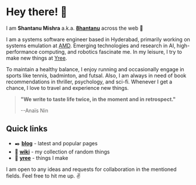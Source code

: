 # Hey there! 👋

I am **Shantanu Mishra** a.k.a. **[8hantanu](wiki/self/about#8hantanu)** across the web  🌻

I am a systems software engineer based in Hyderabad, primarily working on systems emulation at [AMD](https://www.amd.com).
Emerging technologies and research in AI, high-performance computing, and robotics fascinate me.
In my leisure, I try to make new things at [Yree](https://yree.io). 

To maintain a healthy balance, I enjoy running and occasionally engage in sports like tennis, badminton, and futsal.
Also, I am always in need of book recommendations in thriller, psychology, and sci-fi. 
Whenever I get a chance, I love to travel and experience new things.

> **"We write to taste life twice, in the moment and in retrospect."**
> 
> --Anaïs Nin

## Quick links
- ✒️ **[blog](blog)** - latest and popular pages
- 📖 **[wiki](wiki)** - my collection of random things
- 🌱 **[yree](https://yree.io)** - things I make

I am open to any ideas and requests for collaboration in the mentioned fields.
Feel free to hit me up. ✌️
